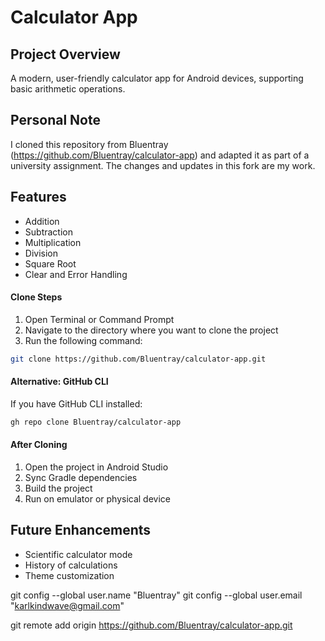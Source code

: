 # Calculator App

## Project Overview
A modern, user-friendly calculator app for Android devices, supporting basic arithmetic operations.

## Personal Note
I cloned this repository from Bluentray (https://github.com/Bluentray/calculator-app) and adapted it as part of a university assignment. The changes and updates in this fork are my work.

## Features
- Addition
- Subtraction
- Multiplication
- Division
- Square Root
- Clear and Error Handling


#### Clone Steps
1. Open Terminal or Command Prompt
2. Navigate to the directory where you want to clone the project
3. Run the following command:

```bash
git clone https://github.com/Bluentray/calculator-app.git
```

#### Alternative: GitHub CLI
If you have GitHub CLI installed:

```bash
gh repo clone Bluentray/calculator-app
```

#### After Cloning
1. Open the project in Android Studio
2. Sync Gradle dependencies
3. Build the project
4. Run on emulator or physical device


## Future Enhancements
- Scientific calculator mode
- History of calculations
- Theme customization


git config --global user.name "Bluentray"
git config --global user.email "karlkindwave@gmail.com"

git remote add origin https://github.com/Bluentray/calculator-app.git
